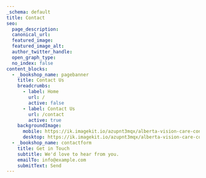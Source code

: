 ```yaml
---
_schema: default
title: Contact
seo:
  page_description:
  canonical_url:
  featured_image:
  featured_image_alt:
  author_twitter_handle:
  open_graph_type:
  no_index: false
content_blocks:
  - _bookshop_name: pagebanner
    title: Contact Us
    breadcrumbs:
      - label: Home
        url: /
        active: false
      - label: Contact Us
        url: /contact
        active: true
    backgroundImage:
      mobile: https://ik.imagekit.io/azupnt3mqx/alberta-vision-care-contact-us.webp
      desktop: https://ik.imagekit.io/azupnt3mqx/alberta-vision-care-contact-us.webp
  - _bookshop_name: contactform
    title: Get in Touch
    subtitle: We'd love to hear from you.
    emailTo: info@example.com
    submitText: Send
---
```

